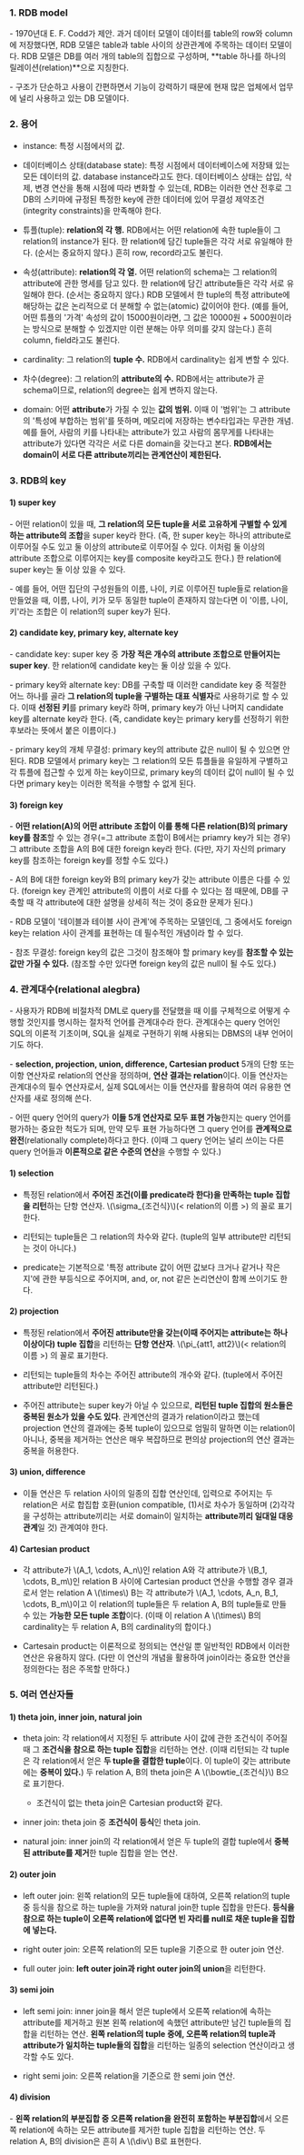 ### 1. RDB model

\- 1970년대 E. F. Codd가 제안. 과거 데이터 모델이 데이터를 table의 row와 column에 저장했다면, RDB 모델은 table과 table 사이의 상관관계에 주목하는 데이터 모델이다. RDB 모델은 DB를 여러 개의 table의 집합으로 구성하며, **table 하나를 하나의 릴레이션(relation)**으로 지칭한다.

\- 구조가 단순하고 사용이 간편하면서 기능이 강력하기 때문에 현재 많은 업체에서 업무에 널리 사용하고 있는 DB 모델이다.


### 2. 용어

- instance: 특정 시점에서의 값. 

- 데이터베이스 상태(database state): 특정 시점에서 데이터베이스에 저장돼 있는 모든 데이터의 값. database instance라고도 한다. 데이터베이스 상태는 삽입, 삭제, 변경 연산을 통해 시점에 따라 변화할 수 있는데, RDB는 이러한 연산 전후로 그 DB의 스키마에 규정된 특정한 key에 관한 데이터에 있어 무결성 제약조건(integrity constraints)을 만족해야 한다. 

- 튜플(tuple): **relation의 각 행.** RDB에서는 어떤 relation에 속한 tuple들이 그 relation의 instance가 된다. 한 relation에 담긴 tuple들은 각각 서로 유일해야 한다. (순서는 중요하지 않다.) 흔히 row, record라고도 불린다.


- 속성(attribute): **relation의 각 열.** 어떤 relation의 schema는 그 relation의 attribute에 관한 명세를 담고 있다. 한 relation에 담긴 attribute들은 각각 서로 유일해야 한다. (순서는 중요하지 않다.) RDB 모델에서 한 tuple의 특정 attribute에 해당하는 값은 논리적으로 더 분해할 수 없는(atomic) 값이어야 한다. (예를 들어, 어떤 튜플의 '가격' 속성의 값이 15000원이라면, 그 값은 10000원 + 5000원이라는 방식으로 분해할 수 있겠지만 이런 분해는 아무 의미를 갖지 않는다.) 흔히 column, field라고도 불린다.

- cardinality: 그 relation의 **tuple 수.** RDB에서 cardinality는 쉽게 변할 수 있다.

- 차수(degree): 그 relation의 **attribute의 수.** RDB에서는 attribute가 곧 schema이므로, relation의 degree는 쉽게 변하지 않는다.

- domain: 어떤 **attribute**가 가질 수 있는 **값의 범위.** 이때 이 '범위'는 그 attribute의 '특성에 부합하는 범위'를 뜻하며, 메모리에 저장하는 변수타입과는 무관한 개념. 예를 들어, 사람의 키를 나타내는 attribute가 있고 사람의 몸무게를 나타내는 attribute가 있다면 각각은 서로 다른 domain을 갖는다고 본다. **RDB에서는 domain이 서로 다른 attribute끼리는 관계연산이 제한된다.**



### 3. RDB의 key

#### 1) super key

\- 어떤 relation이 있을 때, **그 relation의 모든 tuple을 서로 고유하게 구별할 수 있게 하는 attribute의 조합**을 super key라 한다. (즉, 한 super key는 하나의 attribute로 이루어질 수도 있고 둘 이상의 attribute로 이루어질 수 있다. 이처럼 둘 이상의 attribute 조합으로 이루어지는 key를 composite key라고도 한다.) 한 relation에 super key는 둘 이상 있을 수 있다. 

\- 예를 들어, 어떤 집단의 구성원들의 이름, 나이, 키로 이루어진 tuple들로 relation을 만들었을 때, 이름, 나이, 키가 모두 동일한 tuple이 존재하지 않는다면 이 '이름, 나이, 키'라는 조합은 이 relation의 super key가 된다.

#### 2) candidate key, primary key, alternate key

\- candidate key: super key 중 **가장 적은 개수의 attribute 조합으로 만들어지는 super key**. 한 relation에 candidate key는 둘 이상 있을 수 있다. 

\- primary key와 alternate key: DB를 구축할 때 이러한 candidate key 중 적절한 어느 하나를 골라 **그 relation의 tuple을 구별하는 대표 식별자**로 사용하기로 할 수 있다. 이때 **선정된 키**를 primary key라 하며, primary key가 아닌 나머지 candidate key를 alternate key라 한다. (즉, candidate key는 primary kery를 선정하기 위한 후보라는 뜻에서 붙은 이름이다.)

\- primary key의 개체 무결성: primary key의 attribute 값은 null이 될 수 있으면 안된다. RDB 모델에서 primary key는 그 relation의 모든 튜플들을 유일하게 구별하고 각 튜플에 접근할 수 있게 하는 key이므로, primary key의 데이터 값이 null이 될 수 있다면 primary key는 이러한 목적을 수행할 수 없게 된다.


#### 3) foreign key

\- **어떤 relation(A)의 어떤 attribute 조합이 이를 통해 다른 relation(B)의 primary key를 참조**할 수 있는 경우(=그 attribute 조합이 B에서는 priamry key가 되는 경우) 그 attribute 조합을 A의 B에 대한 foreign key라 한다. (다만, 자기 자신의 primary key를 참조하는 foreign key를 정할 수도 있다.)

\- A의 B에 대한 foreign key와 B의 primary key가 갖는 attribute 이름은 다를 수 있다. (foreign key 관계인 attribute의 이름이 서로 다를 수 있다는 점 때문에, DB를 구축할 때 각 attribute에 대한 설명을 상세히 적는 것이 중요한 문제가 된다.)

\- RDB 모델이 '테이블과 테이블 사이 관계'에 주목하는 모델인데, 그 중에서도 foreign key는 relation 사이 관계를 표현하는 데 필수적인 개념이라 할 수 있다.

\- 참조 무결성: foreign key의 값은 그것이 참조해야 할 primary key를 **참조할 수 있는 값만 가질 수 있다.** (참조할 수만 있다면 foreign key의 값은 null이 될 수도 있다.)


### 4. 관계대수(relational alegbra)

\- 사용자가 RDB에 비절차적 DML로 query를 전달했을 때 이를 구체적으로 어떻게 수행할 것인지를 명시하는 절차적 언어를 관계대수라 한다. 관계대수는 query 언어인 SQL의 이론적 기초이며, SQL을 실제로 구현하기 위해 사용되는 DBMS의 내부 언어이기도 하다. 

\- **selection, projection, union, difference, Cartesian product** 5개의 단항 또는 이항 연산자로 relation의 연산을 정의하며, **연산 결과는 relation**이다. 이들 연산자는 관계대수의 필수 연산자로서, 실제 SQL에서는 이들 연산자를 활용하여 여러 유용한 연산자를 새로 정의해 쓴다. 

\- 어떤 query 언어의 query가 **이들 5개 연산자로 모두 표현 가능**한지는 query 언어를 평가하는 중요한 척도가 되며, 만약 모두 표현 가능하다면 그 query 언어를 **관계적으로 완전**(relationally complete)하다고 한다. (이때 그 query 언어는 널리 쓰이는 다른 query 언어들과 **이론적으로 같은 수준의 연산**을 수행할 수 있다.)


#### 1) selection

- 특정된 relation에서 **주어진 조건(이를 predicate라 한다)을 만족하는 tuple 집합을 리턴**하는 단항 연산자. \\(\sigma_{조건식}\\)(\< relation의 이름 >) 의 꼴로 표기한다.

- 리턴되는 tuple들은 그 relation의 차수와 같다. (tuple의 일부 attribute만 리턴되는 것이 아니다.)

- predicate는 기본적으로 '특정 attribute 값이 어떤 값보다 크거나 같거나 작은지'에 관한 부등식으로 주어지며, and, or, not 같은 논리연산이 함께 쓰이기도 한다.


#### 2) projection

- 특정된 relation에서 **주어진 attribute만을 갖는(이때 주어지는 attribute는 하나 이상이다) tuple 집합**을 리턴하는 **단항 연산자**. \\(\pi_{att1, att2}\\)(\< relation의 이름 >) 의 꼴로 표기한다.

- 리턴되는 tuple들의 차수는 주어진 attribute의 개수와 같다. (tuple에서 주어진 attribute만 리턴된다.)

- 주어진 attribute는 super key가 아닐 수 있으므로, **리턴된 tuple 집합의 원소들은 중복된 원소가 있을 수도 있다**. 관계연산의 결과가 relation이라고 했는데 projection 연산의 결과에는 중복 tuple이 있으므로 엄밀히 말하면 이는 relation이 아니나, 중복을 제거하는 연산은 매우 복잡하므로 편의상 projection의 연산 결과는 중복을 허용한다.


#### 3) union, difference

- 이들 연산은 두 relation 사이의 일종의 집합 연산인데, 입력으로 주어지는 두 relation은 서로 합집합 호환(union compatible, (1)서로 차수가 동일하며 (2)각각을 구성하는 attribute끼리는 서로 domain이 일치하는 **attribute끼리 일대일 대응 관계**일 것) 관계여야 한다.


#### 4) Cartesian product

- 각 attribute가 \\(A_1, \cdots, A_n\\)인 relation A와 각 attribute가 \\(B_1, \cdots, B_m\\)인 relation B 사이에 Cartesian product 연산을 수행할 경우 결과로서 얻는 relation A \\(\times\\) B는 각 attribute가 \\(A_1, \cdots, A_n, B_1, \cdots, B_m\\)이고 이 relation의 tuple들은 두 relation A, B의 tuple들로 만들 수 있는 **가능한 모든 tuple 조합**이다. (이때 이 relation A \\(\times\\) B의 cardinality는 두 relation A, B의 cardinality의 합이다.)

- Cartesain product는 이론적으로 정의되는 연산일 뿐 일반적인 RDB에서 이러한 연산은 유용하지 않다. (다만 이 연산의 개념을 활용하여 join이라는 중요한 연산을 정의한다는 점은 주목할 만하다.)


### 5. 여러 연산자들

#### 1) theta join, inner join, natural join

- theta join: 각 relation에서 지정된 두 attribute 사이 값에 관한 조건식이 주어질 때 그 **조건식을 참으로 하는 tuple 집합**을 리턴하는 연산. (이때 리턴되는 각 tuple은 각 relation에서 얻은 **두 tuple을 결합한 tuple**이다. 이 tuple이 갖는 attribute에는 **중복이 있다.**) 두 relation A, B의 theta join은 A \\(\bowtie_{조건식}\\) B으로 표기한다.

  - 조건식이 없는 theta join은 Cartesian product와 같다.

- inner join: theta join 중 **조건식이 등식**인 theta join.

- natural join: inner join의 각 relation에서 얻은 두 tuple의 결합 tuple에서 **중복된 attribute를 제거**한 tuple 집합을 얻는 연산.

#### 2) outer join

- left outer join: 왼쪽 relation의 모든 tuple들에 대하여, 오른쪽 relation의 tuple 중 등식을 참으로 하는 tuple을 가져와 natural join한 tuple 집합을 만든다. **등식을 참으로 하는 tuple이 오른쪽 relation에 없다면 빈 자리를 null로 채운 tuple을 집합에 넣는다.**

- right outer join: 오른쪽 relation의 모든 tuple을 기준으로 한 outer join 연산.

- full outer join: **left outer join과 right outer join의 union**을 리턴한다.

#### 3) semi join

- left semi join: inner join을 해서 얻은 tuple에서 오른쪽 relation에 속하는 attribute를 제거하고 원본 왼쪽 relation에 속했던 attribute만 남긴 tuple들의 집합을 리턴하는 연산. **왼쪽 relation의 tuple 중에, 오른쪽 relation의 tuple과 attribute가 일치하는 tuple들의 집합**을 리턴하는 일종의 selection 연산이라고 생각할 수도 있다.

- right semi join: 오른쪽 relation을 기준으로 한 semi join 연산.

#### 4) division

\- **왼쪽 relation의 부분집합 중 오른쪽 relation을 완전히 포함하는 부분집합**에서 오른쪽 relation에 속하는 모든 attribute를 제거한 tuple 집합을 리턴하는 연산. 두 relation A, B의 division은 흔히 A \\(\div\\) B로 표현한다.




